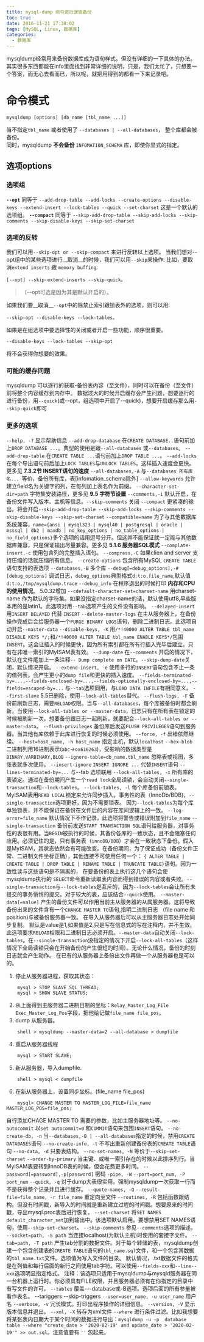 ```yaml
---
title: mysql-dump 命令进行逻辑备份
toc: true
date: 2016-11-21 17:38:02
tags: [MySQL, Linux, 数据库]
categories: 
  - 数据库
---
```

mysqldump经常用来备份数据库成为语句样式。但没有详细的一下具体的办法。
其实很多东西都能在info里面找到非常详细的说明，只是，我们太忙了，只想要一个答案，而无心去看而已，所以呢，就把用得到的都看一下来记录吧。
<!--more-->
# 命令模式

	mysqldump [options] [db_name [tbl_name ...]]
当不指定`tbl_name` 或者使用了 `--databases | --all-databases`， 整个库都会被备份。  
同时，mysqldump __不会备份__ `INFOMATION_SCHEMA` 库，即使你显式的指定。  
## 选项options
### 选项组
__`--opt`__ 同等于 `--add-drop-table --add-locks --create-options --disable-keys --extend-insert --lock-tables --quick --set-charset` 这是一个默认的选项组。
__`--compact`__ 同等于 `--skip-add-drop-table --skip-add-locks --skip-comments --skip-disable-keys --skip-set-charset`
### 选项的反转
我们可以用`--skip-opt or --skip-compact` 来进行反转以上选项。
当我们想对--opt组中的某些选项进行__取消__的时候，我们可以用`--skip`来操作:
比如，要取消`extend inserts` 跟 `memory buffing`:

	[--opt] --skip-extend-inserts --skip-quick。
>（--opt可选是因为其是默认开启的）。

如果我们要__取消__`--opt`中的除禁止索引跟锁表外的选项，则可以用:

	--skip-opt --disable-keys --lock-tables。
如果是在组选项中要选择性的关闭或者开启一些功能，顺序很重要。

	--disable-keys --lock-tables --skip-opt 
将不会获得你想要的效果。

### 可能的缓存问题
mysqldump 可以逐行的获取-备份表内容（至文件），同时可以在备份（至文件）前将整个内容缓存到内存中。
数据过大的时候开启缓存会产生问题，想要逐行的进行备份，用`--quick`(或--opt，组选项中开启了--quick)，想要开启缓存那么用`--skip-quick`即可

### 更多的选项
`--help, -?` 显示帮助信息
`--add-drop-database` 在`CREATE DATABASE..`语句前加上`DROP DATABASE ...`。典型的使用是跟`--all-databases` 或`--databases`。
`--add-drop-table` 在`CREATE TABLE ...`语句前加上`DROP TABLE ...`。
`--add-locks` 在每个导出语句前后加上`LOCK TABLES`与`UNLOCK TABLES`，这样插入速度会更快。 更多见 __7.3.2节 INSERT语句的速度__
`--all-databases,-A` 与`--databases 所有库名... `等价，备份所有库，表[infomation_schema除外]
`--allow-keywords` 允许建立field名为关键字的列，在每列加上表名作为前缀。
`--character-set-dir=path` 字符集安装路径，更多见 __9.5 字符节设置__
`--comments,-i` 默认开启，在备份文件写入版本、主机等信息。`--skip-comments` 关闭
`--compact` 更紧凑的输出。将会开启`--skip-add-drop-table --skip-add-locks --skip-comments --skip-disable-keys --skip-set-charset`
`--compatible=name` 为了与其他数据库系统兼容，`name={ansi | mysql323 | mysql40 | postgresql | oracle | msssql | db2 | maxdb | no_key_options | no_table_options | no_field_options}`多个选项的话用逗号分开。但这并不能保证就一定能与其他数据库兼容，只是保证输出尽量兼容。更多见 __5.1.6 服务器SQL模式__
`--complate-insert,-c` 使用包含列的完整插入语句。
`--compress,-C` 如果clien and server 支持压缩的话就压缩所有信息。
`--create-options` 包含所有MySQL `CREATE TABLE` 语句支持的表选项
`--databases,-B` 多个库
`--debug[=debug_options],-#[debug_options]` 调试日志，`debug_options`典型格式`d:t:o,file_name`,默认值`d:t:o,/tmp/mysqldump.trace`
`--debug_info` 在程序退出的时候打印 __内存和CPU的使用情况__。 5.0.32增加
`--cdefault-character-set=charset-name` 用charset-name 作为默认的字符集。如果没指定charset-name的话，默认使用utf8,早些版本用的是latin1。此选项对用`--tab`选项产生的文件没有影响。
`--delayed-insert` 用`INSERT DELAYED` 代替 `INSERT`
`--delete-master-logs` 在主从服务器上，在备份操作完成后会给服务器一个`PURGE BINARY LOGS`语句，删除二进制日志。此选项自动开启`--master-data`
`--disable-keys, -K`  用`/*!40000 ALTER TABLE tbl_name DISABLE KEYS */;`和`/*!40000 ALTER TABLE tbl_name ENABLE KEYS*/`包围`INSERT`。这会让插入的时候更快，因为所有索引都在所有行插入完毕后建立。只有在非唯一索引的MyISAM表有效。
`--dump-date` 在`--comments` 开启的情况下，默认在文件尾加上一条注释`-- Dump complete on DATE`。`--skip-dump-date`关闭，默认情况开启。
`--extend-insert, -e` 使用多行的`INSERT`语句包含不止一条的值列表。会产生更小的`dump file`和更快的插入速度。
`--fields-terminated-by=...,--fields-enclosed-by=...,--fields-optionally-enclosed-by=...,--fields=escaped-by=...` 与`--tab`选项同用，与`LOAD DATA INFILE`有相同意义。
`--first-slave` 5.5已删除，使用`--lock-all-tables`替代。
`--flush-logs, -F` 备份前刷新日志，需要`RELOAD`权限。当与`--all-databases`，每个库被备份时都会刷新。当使用`--lock-all-tables or --master-data`，日志只有在所有表在锁定的时候被刷新一次。想要备份跟日志一起刷新，就要配合`--lock-all-tables or --master-data`。
`--flush-privileges` 备份库后发送`FLUSH PRIVILEGES`语句到服务器。当其他有库依赖于此库进行恢复的时候必须使用。
`--force, -f` 出错依然继续。
`--host=host_name, -h host_name` 指定主机，默认`localhost`
`--hex-blob` 二进制列用16进制表示(`abc`->`ox616263`)，受影响的数据类型是`BINARY,VARBINARY,BLOB`
`--ignore-table=db_name.tbl_name` 忽略表或视图，多张表就多次使用。
`--insert-ignore` `INSERT IGNORE ...` 代替`INSERT`语句
`--lines-terminated-by=...`  与--tab 选项联用
`--lock-all-tables, -x` 所有库的表锁定。通过在备份期间产生一个`read lock`全局读锁，会自动关闭`--single-transaction`和`--lock-tables`。
`--lock-tables, -l` 每个库备份前锁表。MyISAM表用`READ LOCAL`锁定来允许同步插入。事务性的表（InnoDb/BDB)，`--single-transaction`选项更好，因为不需要锁表。 因为`--lock-tables`为每个库单独锁表，并不能保证在备份在文件后的内容在库间逻辑上的一致。
`--log-error=file_name` 默认情况下不作记录，此选项将警告或错误附加到`file_name`
`--single-transaction` 备份前发送`START TRANSACTION SQL`语句给服务器，对事务性的表很有用。当`BEGIN`被执行的时候，其备份各库的一致状态，且不会阻塞任何应用。必须记住的是，只有事务表（`innoDB/BDB`）才会在一致状态下备份。假入是MyISAM，其状态依然会有可能改变。在备份期间，为了保证成功（备份文件正常、二进制文件坐标正确），其他连接不可使用任何一个： `{ ALTER TABLE | CREATE TABLE | DROP TABLE | RENAME TABLE | TRUNCATE TABLE}`语句。因为一致性读与这些语句是不隔离的， 在要备份的表上执行这几个语句会使 mysqldump执行的 `SELECT`命令重新读取表内容而得到错误的内容或者失败。`--single-transaction`与`--lock-tables`是互斥的，因为`--lock-tables`会让所有未提交的事务悄悄的提交。对于较大的表，应该结合`--quick`使用。
`--master-data[=value]` 产生的备份文件可以作用当前主从服务器的从属服务器。这将导致备份出来的文件含有一个`CHANGE MASTER TO`语句,指明二进制日志 （file name 和 position)与被备份服务器一致。 在导入从服务器后可以从主服务器日志处开始同步复制。 默认是value是1,如果值是2,只是写在信息式的写在注释内，并不生效。 此选项要求`RELOAD`权限和二进制日志必须开启。`--master-data`自动关闭`--lock-tables`。在`--single-transaction`没指定的情况下开启`--lock-all-tables`（这样情况下全局读锁只会在开始备份的产生很短的时间）。无论什么情况，备份的时刻日志就会产生动作。
在已有的从服务器上备份出文件再做一个从服务器也是可以的。

1. 停止从服务器进程，获取其状态：
```
	mysql > STOP SLAVE SQL_THREAD;
	mysql > SHOW SLAVE STATUS;
```
2. 从上面得到主服务器二进制日制的坐标：`Relay_Master_Log_File Exec_Master_Log_Pos`字段，把他给记做`file_name file_pos`。
3. dump 从服务器。
```
	shell > mysqldump --master-data=2 --all-database > dumpfile	  
```
4. 重启从服务器线程
```
	mysql > START SLAVE;	   
```
5. 新从服务器，导入dumpfile.
```
	shell > mysql < dumpfile	      
```
6. 在新从服务器上，设置同步坐标。(file_name file_pos)
```
	mysql> CHANGE MASTER TO MASTER_LOG_FILE=file_name MASTER_LOG_POS=file_pos;	   
```

自行添加CHAGE MASTER TO 需要的参数，比如主服务器地址等。
`--no-autocommit` 以`set autocommit=0` 和`COMMIT`语句来包围`INSERT`语句。
`--no-create-db, -n` 当`--databases,-B | --all-databases`指定的时候，禁用`CREATE DATABASES`语句
`--no-create-info, -t` 不写出重新创建备份表的`CREATE TABLE`语句
`--no-data, -d` 只要表结构。
`--no-set-names, -N` 等价于`--skip-set-charset`
`--order-by-primary` 当主键、或唯一索引存在的时候以此排序列行。当MyISAM表要转到InnoDB表的时候，但会花费更多时间。
`--password[=password],-p[password]` 密码
`-pipe, -W`
`--port=port_num, -P port_num`
`--quick, -q` 对于dump大表很实用。强制mysqldump一次获取一行而不是获得整个记录并且进行缓存。
`--quote-names, -Q` 
`--result-file=file_name, -r file_name` 重定向至文件
`--routines, -R` 包括函数跟结构。但没有时间戳，新导入的时间就是重新建立过程的时间戳。想要原来的时间戳，导出mysql.proc表后进行恢复。
`--set-charset` 将`SET NAMES default_character_set`加到输出中。该选项默认启用。要想禁用SET NAMES语句，使用`--skip-set-charset`。
`--skip-comments` 参见`--comments`选项的描述。
`--socket=path, -S path` 当连接localhost(为默认主机)时使用的套接字文件。
`--tab=path, -T path` 产生tab分割的数据文件。对于每个转储的表，mysqldump创建一个包含创建表的`CREATE TABLE`语句的`tbl_name.sql`文件，和一个包含其数据的`tbl_name.txt`文件。选项值为写入文件的目录。
    默认情况，.txt数据文件的格式是在列值和每行后面的新行之间使用tab字符。可以使用`--fields-xxx`和`--line--xxx`选项明显指定格式。
    注释：该选项只适用于mysqldump与mysqld服务器在同一台机器上运行时。你必须具有FILE权限，并且服务器必须有在你指定的目录中有写文件的许可。
`--tables` 覆盖---database或-B选项。选项后面的所有参量被看作表名。
--tariggers --skip-triggers
`--user=user_name, -u user_name` 用户名
`--verbose, -v` 冗长模式。打印出程序操作的详细信息。
`--version, -V` 显示版本信息并退出。
`--xml, -X` 转存为xml文件
`--where` 进行条件过滤。比如我想要将某张表内日期大于某个时间的数据进行导出：`mysqldump -u -p  database table --where "create_date > '2020-02-19' and update_date > '2020-02-19'" >> out.sql`。注意值要有 `''` 包起来。
